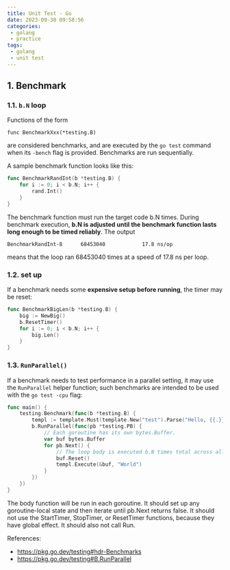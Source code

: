 ```yaml
---
title: Unit Test - Go
date: 2023-09-30 09:58:56
categories:
 - golang
 - practice
tags:
 - golang
 - unit test
---
```


## 1. Benchmark 

### 1.1. `b.N` loop

Functions of the form

```
func BenchmarkXxx(*testing.B)
```

are considered benchmarks, and are executed by the `go test` command when its `-bench` flag is provided. Benchmarks are run sequentially. 

A sample benchmark function looks like this:

```go
func BenchmarkRandInt(b *testing.B) {
    for i := 0; i < b.N; i++ {
        rand.Int()
    }
}
```

The benchmark function must run the target code b.N times. During benchmark execution, **b.N is adjusted until the benchmark function lasts long enough to be timed reliably**. The output

```
BenchmarkRandInt-8   	68453040	        17.8 ns/op
```

means that the loop ran 68453040 times at a speed of 17.8 ns per loop.

### 1.2. set up

If a benchmark needs some **expensive setup before running**, the timer may be reset:

```go
func BenchmarkBigLen(b *testing.B) {
    big := NewBig()
    b.ResetTimer()
    for i := 0; i < b.N; i++ {
        big.Len()
    }
}
```

### 1.3. `RunParallel()`

If a benchmark needs to test performance in a parallel setting, it may use the `RunParallel` helper function; such benchmarks are intended to be used with the `go test -cpu` flag:

```go
func main() {
	testing.Benchmark(func(b *testing.B) {
		templ := template.Must(template.New("test").Parse("Hello, {{.}}!"))
		b.RunParallel(func(pb *testing.PB) {
			// Each goroutine has its own bytes.Buffer.
			var buf bytes.Buffer
			for pb.Next() {
				// The loop body is executed b.N times total across all goroutines.
				buf.Reset()
				templ.Execute(&buf, "World")
			}
		})
	})
}

```

The body function will be run in each goroutine. It should set up any goroutine-local state and then iterate until pb.Next returns false. It should not use the StartTimer, StopTimer, or ResetTimer functions, because they have global effect. It should also not call Run. 

References:

- https://pkg.go.dev/testing#hdr-Benchmarks
- https://pkg.go.dev/testing#B.RunParallel

